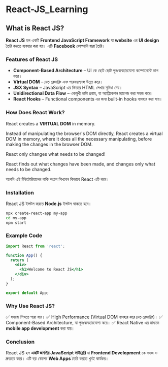 # React-JS_Learning

## What is React JS?

**React JS** হল একটি **Frontend JavaScript Framework** যা **website** এর **UI design** তৈরি করতে ব্যবহার করা হয়। এটি **Facebook** কোম্পানি দ্বারা তৈরি।

### Features of React JS
- **Component-Based Architecture** – UI কে ছোট ছোট পুনঃব্যবহারযোগ্য কম্পোনেন্টে ভাগ করে।
- **Virtual DOM** – দ্রুত রেন্ডারিং এবং পারফরম্যান্স উন্নত করে।
- **JSX Syntax** – JavaScript এর ভিতরে HTML লেখার সুবিধা দেয়।
- **Unidirectional Data Flow** – একমুখী ডাটা প্রবাহ, যা অ্যাপ্লিকেশন ম্যানেজ করা সহজ করে।
- **React Hooks** – Functional components এর জন্য built-in hooks ব্যবহার করা যায়।

### How Does React Work?
React creates a **VIRTUAL DOM** in memory.

Instead of manipulating the browser's DOM directly, React creates a virtual DOM in memory, where it does all the necessary manipulating, before making the changes in the browser DOM.

React only changes what needs to be changed!

React finds out what changes have been made, and changes only what needs to be changed.

আপনি এই টিউটোরিয়ালের বাকি অংশে শিখবেন কিভাবে React এটি করে।
### Installation
React JS ইন্সটল করতে **Node.js** ইন্সটল থাকতে হবে।

```sh
npx create-react-app my-app
cd my-app
npm start
```

### Example Code
```jsx
import React from 'react';

function App() {
  return (
    <div>
      <h1>Welcome to React JS</h1>
    </div>
  );
}

export default App;
```

### Why Use React JS?
✅ সহজে শিখতে পারা যায়।
✅ High Performance (Virtual DOM ব্যবহার করে দ্রুত রেন্ডারিং)।
✅ Component-Based Architecture, যা পুনঃব্যবহারযোগ্য করে।
✅ React Native এর মাধ্যমে **mobile app development** করা যায়।

### Conclusion
React JS হল **একটি জনপ্রিয় JavaScript লাইব্রেরি** যা **Frontend Development** কে সহজ ও দ্রুততর করে। এটি বড় স্কেলের **Web Apps** তৈরি করতে খুবই কার্যকর।
